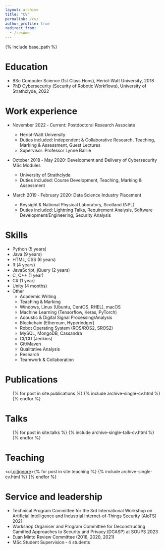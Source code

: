 ```yaml
---
layout: archive
title: "CV"
permalink: /cv/
author_profile: true
redirect_from:
  - /resume
---
```


{% include base_path %}

Education
======
* BSc Computer Science (1st Class Hons), Heriot-Watt University, 2018
* PhD Cybersecurity (Security of Robotic Workflows), University of Strathclyde, 2022

Work experience
======
* November 2022 &dash; Current: Postdoctoral Research Associate
  * Heriot-Watt University
  * Duties included: Independent &amp; Collaborative Research, Teaching, Marking &amp; Assessment, Guest Lectures
  * Supervisor: Professor Lynne Baillie

* October 2018 &dash; May 2020: Development and Delivery of Cybersecurity MSc Modules
  * University of Strathclyde
  * Duties included: Course Development, Teaching, Marking &amp; Assessment

* March 2019 &dash; February 2020: Data Science Industry Placement
  * Keysight &amp; National Physical Laboratory, Scotland (NPL)
  * Duties included: Lightning Talks, Requirement Analysis, Software Development/Engineering, Security Analysis
  
Skills
======
* Python (5 years)
* Java (9 years)
* HTML, CSS (6 years)
* R (4 years)
* JavaScript, jQuery (2 years)
* C, C++ (1 year)
* C# (1 year)
* Unity (4 months)
* Other
  * Academic Writing
  * Teaching &amp; Marking
  * Windows, Linux (Ubuntu, CentOS, RHEL), macOS
  * Machine Learning (Tensorflow, Keras, PyTorch)
  * Acoustic &amp; Digital Signal Processing/Analysis
  * Blockchain (Ethereum, Hyperledger)
  * Robot Operating System (ROS/ROS2, SROS2)
  * MySQL, MongoDB, Cassandra
  * CI/CD (Jenkins)
  * Git/Maven
  * Qualitative Analysis
  * Research
  * Teamwork &amp; Collaboration

Publications
======
  <ul>{% for post in site.publications %}
    {% include archive-single-cv.html %}
  {% endfor %}</ul>
  
Talks
======
  <ul>{% for post in site.talks %}
    {% include archive-single-talk-cv.html %}
  {% endfor %}</ul>
  
Teaching
======
  <ul[.gitignore](..%2F.gitignore)>{% for post in site.teaching %}
    {% include archive-single-cv.html %}
  {% endfor %}</ul>
  
Service and leadership
======
* Technical Program Committee for the 3rd International Workshop on Artificial Intelligence and Industrial Internet-of-Things Security (AIoTS) 2021
* Workshop Organiser and Program Committee for Deconstructing Gamified Approaches to Security and Privacy (DGASP) at SOUPS 2023
* Euan Minto Review Committee (2018, 2020, 2021)
* MSc Student Supervision &dash; 4 students
